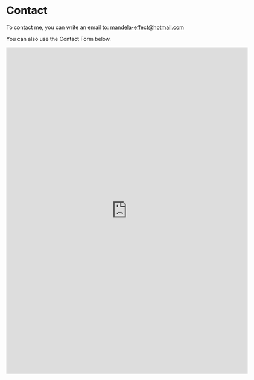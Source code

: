 # Contact

To contact me, you can write an email to:
[mandela-effect@hotmail.com](mailto:mandela-effect@hotmail.com)

You can also use the Contact Form below.

<iframe src="https://docs.google.com/forms/d/e/1FAIpQLSd7SQSVU09_PCvbYnhmodBuNL6nwTWprzNUUzQ9RBkS_56fWw/viewform?embedded=true" width="640" height="866" frameborder="0" marginheight="0" marginwidth="0">Loading...</iframe>